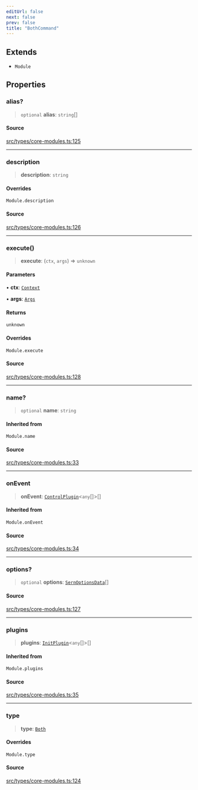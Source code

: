 ```yaml
---
editUrl: false
next: false
prev: false
title: "BothCommand"
---
```


## Extends

- `Module`

## Properties

### alias?

> `optional` **alias**: `string`[]

#### Source

[src/types/core-modules.ts:125](https://github.com/sern-handler/handler/blob/04c4625bfa2f746935f4a8cee62b77cdffd86684/src/types/core-modules.ts#L125)

***

### description

> **description**: `string`

#### Overrides

`Module.description`

#### Source

[src/types/core-modules.ts:126](https://github.com/sern-handler/handler/blob/04c4625bfa2f746935f4a8cee62b77cdffd86684/src/types/core-modules.ts#L126)

***

### execute()

> **execute**: (`ctx`, `args`) => `unknown`

#### Parameters

• **ctx**: [`Context`](/v3/api/classes/context/)

• **args**: [`Args`](/v3/api/type-aliases/args/)

#### Returns

`unknown`

#### Overrides

`Module.execute`

#### Source

[src/types/core-modules.ts:128](https://github.com/sern-handler/handler/blob/04c4625bfa2f746935f4a8cee62b77cdffd86684/src/types/core-modules.ts#L128)

***

### name?

> `optional` **name**: `string`

#### Inherited from

`Module.name`

#### Source

[src/types/core-modules.ts:33](https://github.com/sern-handler/handler/blob/04c4625bfa2f746935f4a8cee62b77cdffd86684/src/types/core-modules.ts#L33)

***

### onEvent

> **onEvent**: [`ControlPlugin`](/v3/api/interfaces/controlplugin/)\<`any`[]\>[]

#### Inherited from

`Module.onEvent`

#### Source

[src/types/core-modules.ts:34](https://github.com/sern-handler/handler/blob/04c4625bfa2f746935f4a8cee62b77cdffd86684/src/types/core-modules.ts#L34)

***

### options?

> `optional` **options**: [`SernOptionsData`](/v3/api/type-aliases/sernoptionsdata/)[]

#### Source

[src/types/core-modules.ts:127](https://github.com/sern-handler/handler/blob/04c4625bfa2f746935f4a8cee62b77cdffd86684/src/types/core-modules.ts#L127)

***

### plugins

> **plugins**: [`InitPlugin`](/v3/api/interfaces/initplugin/)\<`any`[]\>[]

#### Inherited from

`Module.plugins`

#### Source

[src/types/core-modules.ts:35](https://github.com/sern-handler/handler/blob/04c4625bfa2f746935f4a8cee62b77cdffd86684/src/types/core-modules.ts#L35)

***

### type

> **type**: [`Both`](/v3/api/enumerations/commandtype/#both)

#### Overrides

`Module.type`

#### Source

[src/types/core-modules.ts:124](https://github.com/sern-handler/handler/blob/04c4625bfa2f746935f4a8cee62b77cdffd86684/src/types/core-modules.ts#L124)
